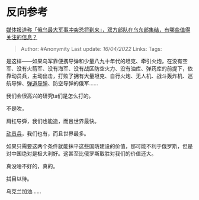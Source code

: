 # 反向参考
[媒体报道称「俄乌最大军事冲突恐将到来」，双方部队在乌东部集结，有哪些值得关注的信息？](https://www.zhihu.com/question/527274467/answer/2435001577)

> Author: #Anonymity
> Last update: *16/04/2022*
> Links:
> Tags:

是这样——如果乌军靠便携导弹和少量八九十年代的坦克、牵引火炮，在没有空军、没有火箭军、没有海军、没有战区防空火力、没有油库、弹药库的前提下，依靠动员兵，主动出击，打败了拥有大量坦克、自行火炮、无人机、战斗轰炸机、巡航导弹、[弹道导弹](https://www.zhihu.com/search?q=%E5%BC%B9%E9%81%93%E5%AF%BC%E5%BC%B9&search_source=Entity&hybrid_search_source=Entity&hybrid_search_extra=%7B%22sourceType%22%3A%22answer%22%2C%22sourceId%22%3A2435001577%7D)、防空导弹的俄军……

我们会很高兴的研究ta们是怎么打的。

不是吹，

肩扛导弹，我们也能造，而且世界最快。

[动员兵](https://www.zhihu.com/search?q=%E5%8A%A8%E5%91%98%E5%85%B5&search_source=Entity&hybrid_search_source=Entity&hybrid_search_extra=%7B%22sourceType%22%3A%22answer%22%2C%22sourceId%22%3A2435001577%7D)，我们也有，而且世界最多。

如果只需要这两个条件就能抹平这些国防建设的价值，那可能不利于俄罗斯，但是对中国绝对是极大利好。这甚至比俄罗斯取胜对我们的价值还大。

真没啥不好的，真的。

拭目以待。

乌克兰加油……
